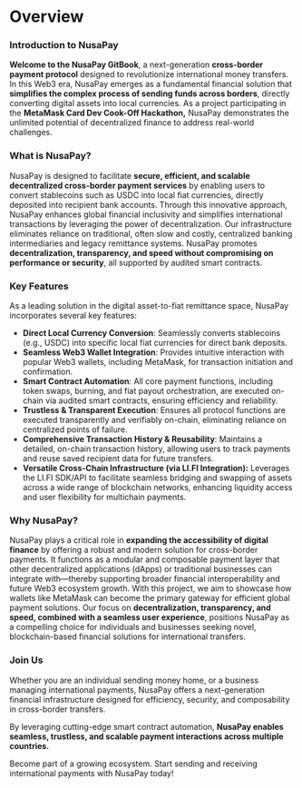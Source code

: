 # Overview

### Introduction to NusaPay

**Welcome to the NusaPay GitBook**, a next-generation **cross-border payment protocol** designed to revolutionize international money transfers. In this Web3 era, NusaPay emerges as a fundamental financial solution that **simplifies the complex process of sending funds across borders**, directly converting digital assets into local currencies. As a project participating in the **MetaMask Card Dev Cook-Off Hackathon,** NusaPay demonstrates the unlimited potential of decentralized finance to address real-world challenges.

### What is NusaPay?

NusaPay is designed to facilitate **secure, efficient, and scalable decentralized cross-border payment services** by enabling users to convert stablecoins such as USDC into local fiat currencies, directly deposited into recipient bank accounts. Through this innovative approach, NusaPay enhances global financial inclusivity and simplifies international transactions by leveraging the power of decentralization. Our infrastructure eliminates reliance on traditional, often slow and costly, centralized banking intermediaries and legacy remittance systems. NusaPay promotes **decentralization, transparency, and speed without compromising on performance or security**, all supported by audited smart contracts.

### Key Features

As a leading solution in the digital asset-to-fiat remittance space, NusaPay incorporates several key features:

* **Direct Local Currency Conversion**: Seamlessly converts stablecoins (e.g., USDC) into specific local fiat currencies for direct bank deposits.
* **Seamless Web3 Wallet Integration**: Provides intuitive interaction with popular Web3 wallets, including MetaMask, for transaction initiation and confirmation.
* **Smart Contract Automation**: All core payment functions, including token swaps, burning, and fiat payout orchestration, are executed on-chain via audited smart contracts, ensuring efficiency and reliability.
* **Trustless & Transparent Execution**: Ensures all protocol functions are executed transparently and verifiably on-chain, eliminating reliance on centralized points of failure.
* **Comprehensive Transaction History & Reusability**: Maintains a detailed, on-chain transaction history, allowing users to track payments and reuse saved recipient data for future transfers.
* **Versatile Cross-Chain Infrastructure (via LI.FI Integration):** Leverages the LI.FI SDK/API to facilitate seamless bridging and swapping of assets across a wide range of blockchain networks, enhancing liquidity access and user flexibility for multichain payments.

### Why NusaPay?

NusaPay plays a critical role in **expanding the accessibility of digital finance** by offering a robust and modern solution for cross-border payments. It functions as a modular and composable payment layer that other decentralized applications (dApps) or traditional businesses can integrate with—thereby supporting broader financial interoperability and future Web3 ecosystem growth. With this project, we aim to showcase how wallets like MetaMask can become the primary gateway for efficient global payment solutions. Our focus on **decentralization, transparency, and speed, combined with a seamless user experience**, positions NusaPay as a compelling choice for individuals and businesses seeking novel, blockchain-based financial solutions for international transfers.

### Join Us

Whether you are an individual sending money home, or a business managing international payments, NusaPay offers a next-generation financial infrastructure designed for efficiency, security, and composability in cross-border transfers.

By leveraging cutting-edge smart contract automation, **NusaPay enables seamless, trustless, and scalable payment interactions across multiple countries.**

Become part of a growing ecosystem. Start sending and receiving international payments with NusaPay today!

